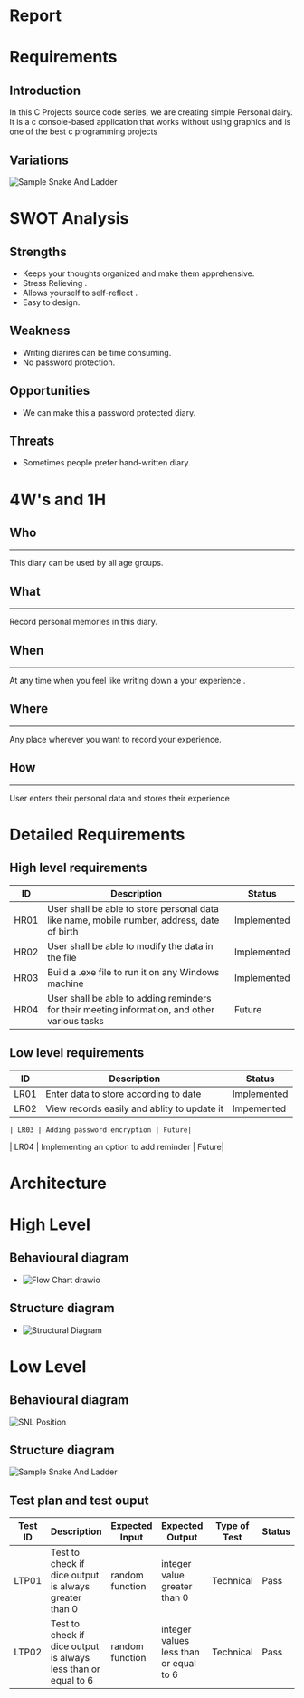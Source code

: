 # Report
# **Requirements**

## Introduction

In this C Projects source code series, we are creating simple Personal dairy. It is a c console-based application that works without using graphics and is one of the best c programming projects

## Variations

![Sample Snake And Ladder](https://user-images.githubusercontent.com/98866279/153548351-de917484-5586-4d10-abac-2cedf1c39ff0.jpg)

    
  # SWOT Analysis
  
  ## Strengths
  
  * Keeps your thoughts organized and make them apprehensive.
  * Stress Relieving .
  * Allows yourself to self-reflect .
  * Easy to design.
  
  ## Weakness
  * Writing diarires can be time consuming.
  * No password protection.
 
 ## Opportunities
 
* We can make this a password protected diary.
 
 ## Threats 
 
* Sometimes people prefer hand-written diary.
 
 # 4W's and 1H
  ## Who
  ---
This diary can be used by all age groups.
  ## What
  ---
Record personal memories in this diary.
  ## When
  ---
 At any time when you feel like writing down a your experience .
  ## Where
  ---
  Any place wherever you want to record your experience.
  ## How
  ---
 User enters their personal data and stores their experience
  # Detailed Requirements
  ## High level requirements
  |  ID|Description|Status|
  |---|---|---|
  | HR01 | User shall be able to store personal data like name, mobile number, address, date of birth | Implemented |
  | HR02 | User shall be able to modify the data in the file | Implemented |
  | HR03 | Build a .exe file to run it on any Windows machine | Implemented |
  | HR04 | User shall be able to adding reminders for their meeting information, and other various tasks | Future | 
  
  ## Low level requirements
  |  ID|Description|Status|
  |---|---|---|
  | LR01 | Enter data to store according to date | Implemented |
  | LR02 | View records easily and ablity to update it | Impemented|

    | LR03 | Adding password encryption | Future|
  | LR04 | Implementing an option to add reminder | Future|
  
  # Architecture
# High Level 
## Behavioural diagram 
* ![Flow Chart drawio](https://user-images.githubusercontent.com/98866279/153229407-481a5246-1749-4f74-84cf-ad9ba73c3f21.png)

## Structure diagram
* ![Structural Diagram](https://user-images.githubusercontent.com/98866279/153231387-ea6ef964-1725-4a6f-a6c3-b1c3b6c29d96.png)

# Low Level

## Behavioural diagram

![SNL Position](https://user-images.githubusercontent.com/98866279/153552042-777d8abe-62b3-4aaf-9f95-ed16749a350c.jpg)

## Structure diagram

![Sample Snake And Ladder](https://user-images.githubusercontent.com/98866279/153552088-1cd9f7d2-14f3-4e11-9744-4f13c29dafdf.jpg)
  
  ## Test plan and test ouput


| Test ID | Description | Expected Input | Expected Output | Type of Test | Status |
|---|---|---|---|---|---|
| LTP01 | Test to check if dice output is always greater than 0 | random function | integer value greater than 0 | Technical | Pass|
|LTP02 | Test to check if dice output is always less than or equal to 6 | random function | integer values less than or equal to 6 | Technical  | Pass |
  